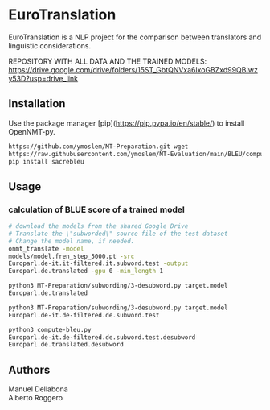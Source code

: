 # EuroTranslation

EuroTranslation is a NLP project for the comparison between translators
and linguistic considerations.

REPOSITORY WITH ALL DATA AND THE TRAINED MODELS:
https://drive.google.com/drive/folders/15ST_GbtQNVxa6lxoGBZxd99QBIwzy53D?usp=drive_link

## Installation

Use the package manager \[pip\](https://pip.pypa.io/en/stable/) to
install OpenNMT-py.

```bash pip install OpenNMT-py git clone
https://github.com/ymoslem/MT-Preparation.git wget
https://raw.githubusercontent.com/ymoslem/MT-Evaluation/main/BLEU/compute-bleu.py
pip install sacrebleu
```

## Usage
### calculation of BLUE score of a trained model

```bash
# download the models from the shared Google Drive
# Translate the \"subworded\" source file of the test dataset
# Change the model name, if needed.
onmt_translate -model
models/model.fren_step_5000.pt -src
Europarl.de-it.it-filtered.it.subword.test -output
Europarl.de.translated -gpu 0 -min_length 1

python3 MT-Preparation/subwording/3-desubword.py target.model
Europarl.de.translated

python3 MT-Preparation/subwording/3-desubword.py target.model
Europarl.de-it.de-filtered.de.subword.test

python3 compute-bleu.py
Europarl.de-it.de-filtered.de.subword.test.desubword
Europarl.de.translated.desubword
```
## Authors 
Manuel Dellabona  
Alberto Roggero
